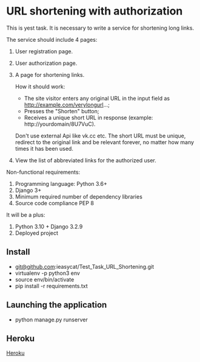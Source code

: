 # URL shortening with authorization

This is yest task.
It is necessary to write a service for shortening long links.

The service should include 4 pages:

1. User registration page.
2. User authorization page.
3. A page for shortening links.

   How it should work:
     + The site visitor enters any original URL in the input field as http://example.com/verylongurl...;
     + Presses the "Shorten" button;
     + Receives a unique short URL in response (example: http://yourdomain/8U7VuC).
   
   Don't use external Api like vk.cc etc.
   The short URL must be unique, redirect to the original link and be relevant forever, no matter how many times it has been used.
4. View the list of abbreviated links for the authorized user.


Non-functional requirements:
1. Programming language: Python 3.6+
2. Django 3+
3. Minimum required number of dependency libraries
4. Source code compliance PEP 8

It will be a plus:
1. Python 3.10 + Django 3.2.9
2. Deployed project

## Install

- git@github.com:ieasycat/Test_Task_URL_Shortening.git
- virtualenv -p python3 env
- source env/bin/activate
- pip install -r requirements.txt

## Launching the application

- python manage.py runserver

## Heroku

[Heroku](https://url-short-v2.herokuapp.com/)
